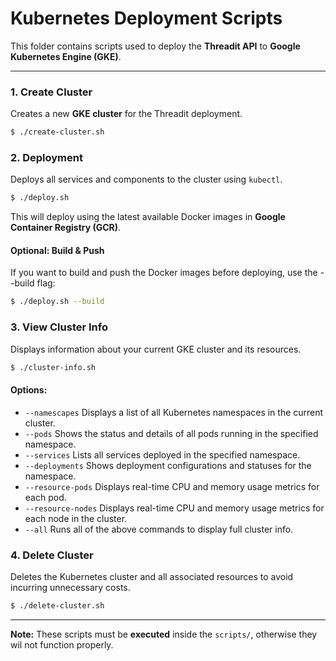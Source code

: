 # Kubernetes Deployment Scripts

This folder contains scripts used to deploy the **Threadit API** to **Google Kubernetes Engine (GKE)**.

---

### 1. Create Cluster

Creates a new **GKE cluster** for the Threadit deployment.

```bash
$ ./create-cluster.sh
```
### 2. Deployment 

Deploys all services and components to the cluster using `kubectl`.

```bash
$ ./deploy.sh
```

This will deploy using the latest available Docker images in **Google Container Registry (GCR)**.

#### Optional: Build & Push

If you want to build and push the Docker images before deploying, use the --build flag:

```bash
$ ./deploy.sh --build
```

### 3. View Cluster Info

Displays information about your current GKE cluster and its resources.

```bash
$ ./cluster-info.sh
```

#### Options:

- `--namescapes` Displays a list of all Kubernetes namespaces in the current cluster.
- `--pods` Shows the status and details of all pods running in the specified namespace.
- `--services` Lists all services deployed in the specified namespace.
- `--deployments` Shows deployment configurations and statuses for the namespace.
- `--resource-pods` Displays real-time CPU and memory usage metrics for each pod.
- `--resource-nodes` Displays real-time CPU and memory usage metrics for each node in the cluster.
- `--all` Runs all of the above commands to display full cluster info.

### 4. Delete Cluster

Deletes the Kubernetes cluster and all associated resources to avoid incurring unnecessary costs.

```bash
$ ./delete-cluster.sh
```

---

**Note:** These scripts must be **executed** inside the `scripts/`, otherwise they wil not function properly.